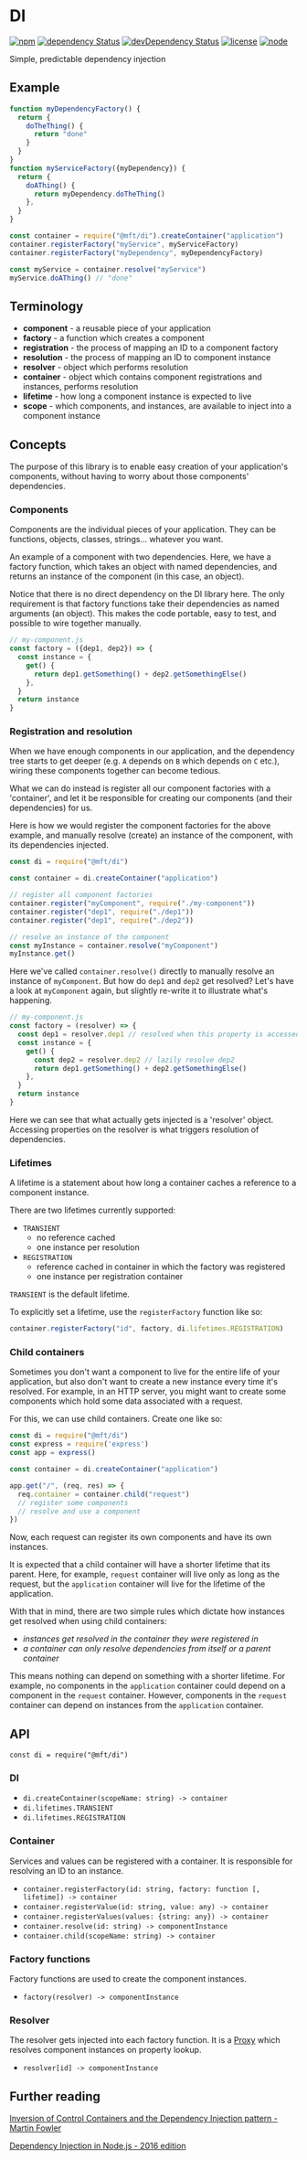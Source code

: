 # DI

[![npm](https://img.shields.io/npm/v/@mft/di.svg)](https://www.npmjs.com/package/@mft/di)
[![dependency Status](https://img.shields.io/david/momentumft/di.svg?maxAge=1000)](https://david-dm.org/momentumft/di)
[![devDependency Status](https://img.shields.io/david/dev/momentumft/di.svg?maxAge=1000)](https://david-dm.org/momentumft/di)
[![license](https://img.shields.io/github/license/momentumft/di.svg)](https://github.com/momentumft/di)
[![node](https://img.shields.io/node/v/@mft/di.svg?maxAge=1000)](https://www.npmjs.com/package/@mft/di)

Simple, predictable dependency injection

## Example

```js
function myDependencyFactory() {
  return {
    doTheThing() {
      return "done"
    }
  }
}
function myServiceFactory({myDependency}) {
  return {
    doAThing() {
      return myDependency.doTheThing()
    },
  }
}

const container = require("@mft/di").createContainer("application")
container.registerFactory("myService", myServiceFactory)
container.registerFactory("myDependency", myDependencyFactory)

const myService = container.resolve("myService")
myService.doAThing() // "done"
```

## Terminology

- **component** - a reusable piece of your application
- **factory** - a function which creates a component
- **registration** - the process of mapping an ID to a component factory
- **resolution** - the process of mapping an ID to component instance
- **resolver** - object which performs resolution
- **container** - object which contains component registrations and instances, performs resolution
- **lifetime** - how long a component instance is expected to live
- **scope** - which components, and instances, are available to inject into a component instance

## Concepts

The purpose of this library is to enable easy creation of your application's components, without having to worry about those components' dependencies.

### Components

Components are the individual pieces of your application. They can be functions, objects, classes, strings... whatever you want.

An example of a component with two dependencies. Here, we have a factory function, which takes an object with named dependencies, and returns an instance of the component (in this case, an object).

Notice that there is no direct dependency on the DI library here. The only requirement is that factory functions take their dependencies as named arguments (an object). This makes the code portable, easy to test, and possible to wire together manually.

```js
// my-component.js
const factory = ({dep1, dep2}) => {
  const instance = {
    get() {
      return dep1.getSomething() + dep2.getSomethingElse()
    },
  }
  return instance
}
```

### Registration and resolution

When we have enough components in our application, and the dependency tree starts to get deeper (e.g. `A` depends on `B` which depends on `C` etc.), wiring these components together can become tedious.

What we can do instead is register all our component factories with a 'container', and let it be responsible for creating our components (and their dependencies) for us.

Here is how we would register the component factories for the above example, and manually resolve (create) an instance of the component, with its dependencies injected.

```js
const di = require("@mft/di")

const container = di.createContainer("application")

// register all component factories
container.register("myComponent", require("./my-component"))
container.register("dep1", require("./dep1"))
container.register("dep1", require("./dep2"))

// resolve an instance of the component
const myInstance = container.resolve("myComponent")
myInstance.get()
```

Here we've called `container.resolve()` directly to manually resolve an instance of `myComponent`. But how do `dep1` and `dep2` get resolved? Let's have a look at `myComponent` again, but slightly re-write it to illustrate what's happening.

```js
// my-component.js
const factory = (resolver) => {
  const dep1 = resolver.dep1 // resolved when this property is accessed
  const instance = {
    get() {
      const dep2 = resolver.dep2 // lazily resolve dep2
      return dep1.getSomething() + dep2.getSomethingElse()
    },
  }
  return instance
}
```

Here we can see that what actually gets injected is a 'resolver' object. Accessing properties on the resolver is what triggers resolution of dependencies.

### Lifetimes

A lifetime is a statement about how long a container caches a reference to a component instance.

There are two lifetimes currently supported:

- `TRANSIENT`
    - no reference cached
    - one instance per resolution
- `REGISTRATION`
    - reference cached in container in which the factory was registered
    - one instance per registration container

`TRANSIENT` is the default lifetime.

To explicitly set a lifetime, use the `registerFactory` function like so:

```js
container.registerFactory("id", factory, di.lifetimes.REGISTRATION)
```

### Child containers

Sometimes you don't want a component to live for the entire life of your application, but also don't want to create a new instance every time it's resolved. For example, in an HTTP server, you might want to create some components which hold some data associated with a request.

For this, we can use child containers. Create one like so:

```js
const di = require("@mft/di")
const express = require('express')
const app = express()

const container = di.createContainer("application")

app.get("/", (req, res) => {
  req.container = container.child("request")
  // register some components
  // resolve and use a component
})
```

Now, each request can register its own components and have its own instances.

It is expected that a child container will have a shorter lifetime that its parent. Here, for example, `request` container will live only as long as the request, but the `application` container will live for the lifetime of the application.

With that in mind, there are two simple rules which dictate how instances get resolved when using child containers:

- *instances get resolved in the container they were registered in*
- *a container can only resolve dependencies from itself or a parent container*

This means nothing can depend on something with a shorter lifetime. For example, no components in the `application` container could depend on a component in the `request` container. However, components in the `request` container can depend on instances from the `application` container.

## API

`const di = require("@mft/di")`

### DI

- `di.createContainer(scopeName: string) -> container`
- `di.lifetimes.TRANSIENT`
- `di.lifetimes.REGISTRATION`

### Container

Services and values can be registered with a container. It is responsible for resolving an ID to an instance.

- `container.registerFactory(id: string, factory: function [, lifetime]) -> container`
- `container.registerValue(id: string, value: any) -> container`
- `container.registerValues(values: {string: any}) -> container`
- `container.resolve(id: string) -> componentInstance`
- `container.child(scopeName: string) -> container`

### Factory functions

Factory functions are used to create the component instances.

- `factory(resolver) -> componentInstance`

### Resolver

The resolver gets injected into each factory function. It is a [Proxy](https://developer.mozilla.org/en/docs/Web/JavaScript/Reference/Global_Objects/Proxy) which resolves component instances on property lookup.

- `resolver[id] -> componentInstance`

## Further reading

[Inversion of Control Containers and the Dependency Injection pattern - Martin Fowler](https://martinfowler.com/articles/injection.html)

[Dependency Injection in Node.js - 2016 edition](https://medium.com/@Jeffijoe/dependency-injection-in-node-js-2016-edition-f2a88efdd427)
